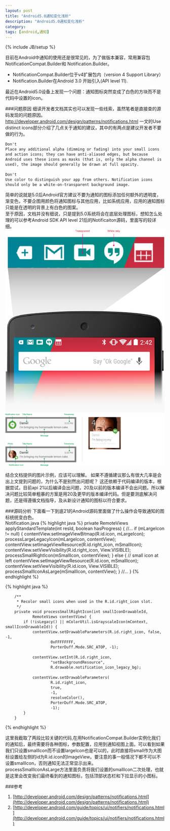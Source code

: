 ```yaml
---
layout: post
title: "Android5.0通知变化浅析"
description: "Android5.0通知变化浅析"
category: 
tags: [android,通知]
---
```

{% include JB/setup %}

目前在Android中通知的使用还是很常见的，为了做版本兼容，常用兼容包NotificationCompat.Builder和 Notification.Builder。

* NotificationCompat.Builder位于v4扩展包内（version 4 Support Library）
* Notification.Builder在Android 3.0 开始引入(API level 11).

最近在Android5.0设备上发现一个问题：通知图标突然变成了白色的方块而不是代码中设置的icon。


###问题原因
细读开发者文档其实也可以发现一些线索，虽然笔者是直接查的源码发现的问题原因。http://developer.android.com/design/patterns/notifications.html 一文的Use distinct icons部分介绍了几点关于通知的建议，其中的有两点是建议开发者不要做的行为。  

	Don't
	Place any additional alpha (dimming or fading) into your small icons and action icons; they can have anti-aliased edges, but because Android uses these icons as masks (that is, only the alpha channel is used), the image should generally be drawn at full opacity.
	
	Don't
	Use color to distinguish your app from others. Notification icons should only be a white-on-transparent background image.

简单的说就是5.0后Android官方建议不要为通知的图标添加任何额外的透明度，渐变色，不要企图用颜色将通知图标与其他应用，比如系统应用，应用的通知图标只能是在透明的背景上有白色的图案。  
至于原因，文档并没有细说，只是提到5.0系统将会在底层处理图标，想知怎么处理的可以参考Android SDK API level 21后的Notificaiton源码，里面写的较详细。  
![Project Structure](https://raw.githubusercontent.com/avenwu/blogs/master/blog/resources/ProductIcons.png)  
![Project Structure](https://raw.githubusercontent.com/avenwu/blogs/master/blog/resources/basic_combo.png)

结合文档提供的图片示例，应该可以理解。
如果不遵循建议那么有很大几率是会出上文提到问题的，为什么不是别然出问题呢？
这还依赖于代码编译的版本，根据尝试，目前api 21以后编译会出问题，20及以前的版本编译不会出问题。所以解决问题比较简单粗暴的方案是用20及更早的版本编译代码。但是要测底解决问题，还是得遵循文档指导，及从新设计通知的图标以符合要求。

###源码分析
下面看一下到底21的Android源码里面做了什么操作会导致通知的图标统统变白色。  
Notification.java
{% highlight java %}
	private RemoteViews applyStandardTemplate(int resId, boolean 	hasProgress) {
		//...
		if (mLargeIcon != null) {
        	contentView.setImageViewBitmap(R.id.icon, mLargeIcon);
         	processLargeLegacyIcon(mLargeIcon, contentView);
         	contentView.setImageViewResource(R.id.right_icon, mSmallIcon);
         	contentView.setViewVisibility(R.id.right_icon, View.VISIBLE);
         	processSmallRightIcon(mSmallIcon, contentView);
     	} else { // small icon at left
         	contentView.setImageViewResource(R.id.icon, mSmallIcon);
         	contentView.setViewVisibility(R.id.icon, View.VISIBLE);
         	processSmallIconAsLarge(mSmallIcon, contentView);
    	}
    	//...
	}
{% endhighlight %}

{% highlight java %}

        /**
         * Recolor small icons when used in the R.id.right_icon slot.
         */
        private void processSmallRightIcon(int smallIconDrawableId,
                RemoteViews contentView) {
            if (!isLegacy() || mColorUtil.isGrayscaleIcon(mContext, smallIconDrawableId)) {
                contentView.setDrawableParameters(R.id.right_icon, false, -1,
                        0xFFFFFFFF,
                        PorterDuff.Mode.SRC_ATOP, -1);

                contentView.setInt(R.id.right_icon,
                        "setBackgroundResource",
                        R.drawable.notification_icon_legacy_bg);

                contentView.setDrawableParameters(
                        R.id.right_icon,
                        true,
                        -1,
                        resolveColor(),
                        PorterDuff.Mode.SRC_ATOP,
                        -1);
            }
        }
{% endhighlight %}
	
这里我截取了两段比较关键的代码,在用NotificationCompat.Builder实例化我们的通知后，最终需要将各种图标，参数配置，应用到通知视图上面。可以看到如果我们只设置smallIcon而不设置largeIcon也是可以的，此时直接将small作为大图标设置给左侧的id为R.id.icon的ImageView。要注意的事一般情况下都不可以不设置smallIcon，否则通知无法正常显示出来。  
processSmallIconAsLarge方法里面负责将我们设置的smallIcon二次处理，也就是这里会改变我们最终看到的通知图标，包括顶部状态栏和下拉显示的小图标。
	
	
	
###参考
1. [http://developer.android.com/design/patterns/notifications.html](http://developer.android.com/design/patterns/notifications.html)
2. [http://developer.android.com/guide/topics/ui/notifiers/notifications.html](http://developer.android.com/guide/topics/ui/notifiers/notifications.html)